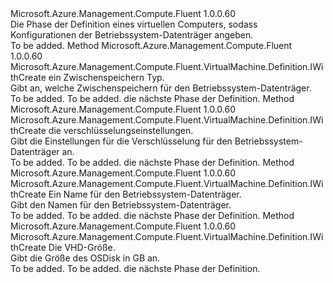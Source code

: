 <Type Name="IWithOSDiskSettings" FullName="Microsoft.Azure.Management.Compute.Fluent.VirtualMachine.Definition.IWithOSDiskSettings">
  <TypeSignature Language="C#" Value="public interface IWithOSDiskSettings" />
  <TypeSignature Language="ILAsm" Value=".class public interface auto ansi abstract IWithOSDiskSettings" />
  <TypeSignature Language="DocId" Value="T:Microsoft.Azure.Management.Compute.Fluent.VirtualMachine.Definition.IWithOSDiskSettings" />
  <TypeSignature Language="VB.NET" Value="Public Interface IWithOSDiskSettings" />
  <TypeSignature Language="F#" Value="type IWithOSDiskSettings = interface" />
  <AssemblyInfo>
    <AssemblyName>Microsoft.Azure.Management.Compute.Fluent</AssemblyName>
    <AssemblyVersion>1.0.0.60</AssemblyVersion>
  </AssemblyInfo>
  <Interfaces />
  <Docs>
    <summary>
            Die Phase der Definition eines virtuellen Computers, sodass Konfigurationen der Betriebssystem-Datenträger angeben.
            </summary>
    <remarks>To be added.</remarks>
  </Docs>
  <Members>
    <Member MemberName="WithOSDiskCaching">
      <MemberSignature Language="C#" Value="public Microsoft.Azure.Management.Compute.Fluent.VirtualMachine.Definition.IWithCreate WithOSDiskCaching (Microsoft.Azure.Management.Compute.Fluent.Models.CachingTypes cachingType);" />
      <MemberSignature Language="ILAsm" Value=".method public hidebysig newslot virtual instance class Microsoft.Azure.Management.Compute.Fluent.VirtualMachine.Definition.IWithCreate WithOSDiskCaching(valuetype Microsoft.Azure.Management.Compute.Fluent.Models.CachingTypes cachingType) cil managed" />
      <MemberSignature Language="DocId" Value="M:Microsoft.Azure.Management.Compute.Fluent.VirtualMachine.Definition.IWithOSDiskSettings.WithOSDiskCaching(Microsoft.Azure.Management.Compute.Fluent.Models.CachingTypes)" />
      <MemberSignature Language="VB.NET" Value="Public Function WithOSDiskCaching (cachingType As CachingTypes) As IWithCreate" />
      <MemberSignature Language="F#" Value="abstract member WithOSDiskCaching : Microsoft.Azure.Management.Compute.Fluent.Models.CachingTypes -&gt; Microsoft.Azure.Management.Compute.Fluent.VirtualMachine.Definition.IWithCreate" Usage="iWithOSDiskSettings.WithOSDiskCaching cachingType" />
      <MemberType>Method</MemberType>
      <AssemblyInfo>
        <AssemblyName>Microsoft.Azure.Management.Compute.Fluent</AssemblyName>
        <AssemblyVersion>1.0.0.60</AssemblyVersion>
      </AssemblyInfo>
      <ReturnValue>
        <ReturnType>Microsoft.Azure.Management.Compute.Fluent.VirtualMachine.Definition.IWithCreate</ReturnType>
      </ReturnValue>
      <Parameters>
        <Parameter Name="cachingType" Type="Microsoft.Azure.Management.Compute.Fluent.Models.CachingTypes" />
      </Parameters>
      <Docs>
        <param name="cachingType">ein Zwischenspeichern Typ.</param>
        <summary>
            Gibt an, welche Zwischenspeichern für den Betriebssystem-Datenträger.
            </summary>
        <returns>To be added.</returns>
        <remarks>To be added.</remarks>
        <return>die nächste Phase der Definition.</return>
      </Docs>
    </Member>
    <Member MemberName="WithOSDiskEncryptionSettings">
      <MemberSignature Language="C#" Value="public Microsoft.Azure.Management.Compute.Fluent.VirtualMachine.Definition.IWithCreate WithOSDiskEncryptionSettings (Microsoft.Azure.Management.Compute.Fluent.Models.DiskEncryptionSettings settings);" />
      <MemberSignature Language="ILAsm" Value=".method public hidebysig newslot virtual instance class Microsoft.Azure.Management.Compute.Fluent.VirtualMachine.Definition.IWithCreate WithOSDiskEncryptionSettings(class Microsoft.Azure.Management.Compute.Fluent.Models.DiskEncryptionSettings settings) cil managed" />
      <MemberSignature Language="DocId" Value="M:Microsoft.Azure.Management.Compute.Fluent.VirtualMachine.Definition.IWithOSDiskSettings.WithOSDiskEncryptionSettings(Microsoft.Azure.Management.Compute.Fluent.Models.DiskEncryptionSettings)" />
      <MemberSignature Language="VB.NET" Value="Public Function WithOSDiskEncryptionSettings (settings As DiskEncryptionSettings) As IWithCreate" />
      <MemberSignature Language="F#" Value="abstract member WithOSDiskEncryptionSettings : Microsoft.Azure.Management.Compute.Fluent.Models.DiskEncryptionSettings -&gt; Microsoft.Azure.Management.Compute.Fluent.VirtualMachine.Definition.IWithCreate" Usage="iWithOSDiskSettings.WithOSDiskEncryptionSettings settings" />
      <MemberType>Method</MemberType>
      <AssemblyInfo>
        <AssemblyName>Microsoft.Azure.Management.Compute.Fluent</AssemblyName>
        <AssemblyVersion>1.0.0.60</AssemblyVersion>
      </AssemblyInfo>
      <ReturnValue>
        <ReturnType>Microsoft.Azure.Management.Compute.Fluent.VirtualMachine.Definition.IWithCreate</ReturnType>
      </ReturnValue>
      <Parameters>
        <Parameter Name="settings" Type="Microsoft.Azure.Management.Compute.Fluent.Models.DiskEncryptionSettings" />
      </Parameters>
      <Docs>
        <param name="settings">die verschlüsselungseinstellungen.</param>
        <summary>
            Gibt die Einstellungen für die Verschlüsselung für den Betriebssystem-Datenträger an.
            </summary>
        <returns>To be added.</returns>
        <remarks>To be added.</remarks>
        <return>die nächste Phase der Definition.</return>
      </Docs>
    </Member>
    <Member MemberName="WithOSDiskName">
      <MemberSignature Language="C#" Value="public Microsoft.Azure.Management.Compute.Fluent.VirtualMachine.Definition.IWithCreate WithOSDiskName (string name);" />
      <MemberSignature Language="ILAsm" Value=".method public hidebysig newslot virtual instance class Microsoft.Azure.Management.Compute.Fluent.VirtualMachine.Definition.IWithCreate WithOSDiskName(string name) cil managed" />
      <MemberSignature Language="DocId" Value="M:Microsoft.Azure.Management.Compute.Fluent.VirtualMachine.Definition.IWithOSDiskSettings.WithOSDiskName(System.String)" />
      <MemberSignature Language="VB.NET" Value="Public Function WithOSDiskName (name As String) As IWithCreate" />
      <MemberSignature Language="F#" Value="abstract member WithOSDiskName : string -&gt; Microsoft.Azure.Management.Compute.Fluent.VirtualMachine.Definition.IWithCreate" Usage="iWithOSDiskSettings.WithOSDiskName name" />
      <MemberType>Method</MemberType>
      <AssemblyInfo>
        <AssemblyName>Microsoft.Azure.Management.Compute.Fluent</AssemblyName>
        <AssemblyVersion>1.0.0.60</AssemblyVersion>
      </AssemblyInfo>
      <ReturnValue>
        <ReturnType>Microsoft.Azure.Management.Compute.Fluent.VirtualMachine.Definition.IWithCreate</ReturnType>
      </ReturnValue>
      <Parameters>
        <Parameter Name="name" Type="System.String" />
      </Parameters>
      <Docs>
        <param name="name">Ein Name für den Betriebssystem-Datenträger.</param>
        <summary>
            Gibt den Namen für den Betriebssystem-Datenträger.
            </summary>
        <returns>To be added.</returns>
        <remarks>To be added.</remarks>
        <return>die nächste Phase der Definition.</return>
      </Docs>
    </Member>
    <Member MemberName="WithOSDiskSizeInGB">
      <MemberSignature Language="C#" Value="public Microsoft.Azure.Management.Compute.Fluent.VirtualMachine.Definition.IWithCreate WithOSDiskSizeInGB (int size);" />
      <MemberSignature Language="ILAsm" Value=".method public hidebysig newslot virtual instance class Microsoft.Azure.Management.Compute.Fluent.VirtualMachine.Definition.IWithCreate WithOSDiskSizeInGB(int32 size) cil managed" />
      <MemberSignature Language="DocId" Value="M:Microsoft.Azure.Management.Compute.Fluent.VirtualMachine.Definition.IWithOSDiskSettings.WithOSDiskSizeInGB(System.Int32)" />
      <MemberSignature Language="VB.NET" Value="Public Function WithOSDiskSizeInGB (size As Integer) As IWithCreate" />
      <MemberSignature Language="F#" Value="abstract member WithOSDiskSizeInGB : int -&gt; Microsoft.Azure.Management.Compute.Fluent.VirtualMachine.Definition.IWithCreate" Usage="iWithOSDiskSettings.WithOSDiskSizeInGB size" />
      <MemberType>Method</MemberType>
      <AssemblyInfo>
        <AssemblyName>Microsoft.Azure.Management.Compute.Fluent</AssemblyName>
        <AssemblyVersion>1.0.0.60</AssemblyVersion>
      </AssemblyInfo>
      <ReturnValue>
        <ReturnType>Microsoft.Azure.Management.Compute.Fluent.VirtualMachine.Definition.IWithCreate</ReturnType>
      </ReturnValue>
      <Parameters>
        <Parameter Name="size" Type="System.Int32" />
      </Parameters>
      <Docs>
        <param name="size">Die VHD-Größe.</param>
        <summary>
            Gibt die Größe des OSDisk in GB an.
            </summary>
        <returns>To be added.</returns>
        <remarks>To be added.</remarks>
        <return>die nächste Phase der Definition.</return>
      </Docs>
    </Member>
  </Members>
</Type>